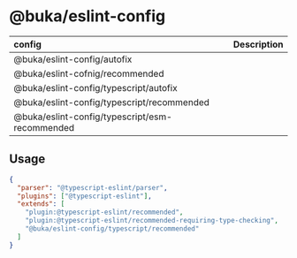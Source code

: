 # @buka/eslint-config

| config                                         | Description |
| :--------------------------------------------- | :---------- |
| @buka/eslint-config/autofix                    |
| @buka/eslint-cofnig/recommended                |
| @buka/eslint-config/typescript/autofix         |
| @buka/eslint-config/typescript/recommended     |
| @buka/eslint-config/typescript/esm-recommended |

## Usage

```json
{
  "parser": "@typescript-eslint/parser",
  "plugins": ["@typescript-eslint"],
  "extends": [
    "plugin:@typescript-eslint/recommended",
    "plugin:@typescript-eslint/recommended-requiring-type-checking",
    "@buka/eslint-config/typescript/recommended"
  ]
}
```
